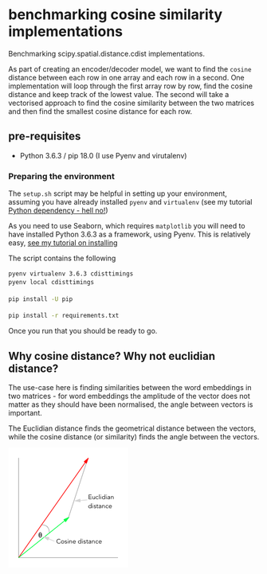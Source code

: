 # benchmarking cosine similarity implementations

Benchmarking scipy.spatial.distance.cdist implementations.

As part of creating an encoder/decoder model, we want to find the `cosine` distance between each row in one array and each row in a second. One implementation will loop through the first array row by row, find the cosine distance and keep track of the lowest value. The second will take a vectorised approach to find the cosine similarity between the two matrices and then find the smallest cosine distance for each row.

## pre-requisites

- Python 3.6.3 / pip 18.0 (I use Pyenv and virutalenv)

### Preparing the environment

The `setup.sh` script may be helpful in setting up your environment, assuming you have already installed `pyenv` and `virtualenv` (see my tutorial [Python dependency - hell no!](http://www.webpusher.ie/2018/09/19/python-dependency-hell-no/))

As you need to use Seaborn, which requires `matplotlib` you will need to have installed Python 3.6.3 as a framework, using Pyenv. This is relatively easy, [see my tutorial on installing](https://www.webpusher.ie/2018/07/07/pyenv-matplotlib-high-sierra/)

The script contains the following

```bash
pyenv virtualenv 3.6.3 cdisttimings
pyenv local cdisttimings

pip install -U pip

pip install -r requirements.txt
```

Once you run that you should be ready to go.

## Why cosine distance? Why not euclidian distance?

The use-case here is finding similarities between the word embeddings in two matrices - for word embeddings the amplitude of the vector does not matter as they should have been normalised, the angle between vectors is important.

The Euclidian distance finds the geometrical distance between the vectors, while the cosine distance (or similarity) finds the angle between the vectors.

![](./Figure1.png)
